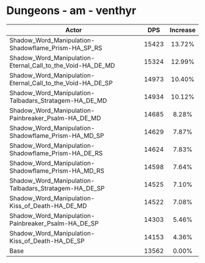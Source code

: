# Dungeons - am - venthyr
| Actor | DPS | Increase |
|---|:---:|:---:|
|Shadow_Word_Manipulation-Shadowflame_Prism-HA_SP_RS|15423|13.72%|
|Shadow_Word_Manipulation-Eternal_Call_to_the_Void-HA_DE_MD|15324|12.99%|
|Shadow_Word_Manipulation-Eternal_Call_to_the_Void-HA_DE_SP|14973|10.40%|
|Shadow_Word_Manipulation-Talbadars_Stratagem-HA_DE_MD|14934|10.12%|
|Shadow_Word_Manipulation-Painbreaker_Psalm-HA_DE_MD|14685|8.28%|
|Shadow_Word_Manipulation-Shadowflame_Prism-HA_MD_SP|14629|7.87%|
|Shadow_Word_Manipulation-Shadowflame_Prism-HA_DE_RS|14624|7.83%|
|Shadow_Word_Manipulation-Shadowflame_Prism-HA_MD_RS|14598|7.64%|
|Shadow_Word_Manipulation-Talbadars_Stratagem-HA_DE_SP|14525|7.10%|
|Shadow_Word_Manipulation-Kiss_of_Death-HA_DE_MD|14522|7.08%|
|Shadow_Word_Manipulation-Painbreaker_Psalm-HA_DE_SP|14303|5.46%|
|Shadow_Word_Manipulation-Kiss_of_Death-HA_DE_SP|14153|4.36%|
|Base|13562|0.00%|

